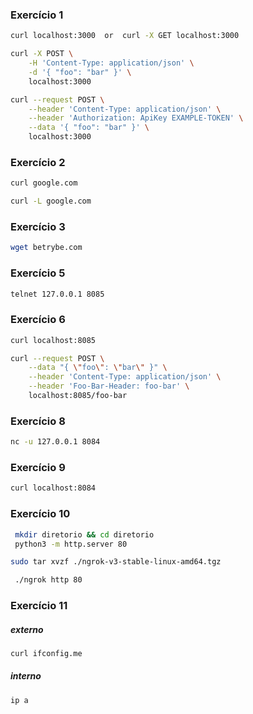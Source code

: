 ### Exercício 1
```sh
curl localhost:3000  or  curl -X GET localhost:3000
```
```sh
curl -X POST \
    -H 'Content-Type: application/json' \
    -d '{ "foo": "bar" }' \
    localhost:3000
```
```sh
curl --request POST \
    --header 'Content-Type: application/json' \
    --header 'Authorization: ApiKey EXAMPLE-TOKEN' \
    --data '{ "foo": "bar" }' \
    localhost:3000
```

### Exercício 2
```sh
curl google.com
```
```sh
curl -L google.com
```

### Exercício 3
```sh
wget betrybe.com
```

### Exercício 5
```sh
telnet 127.0.0.1 8085
```




### Exercício 6
```sh
curl localhost:8085
```
```sh
curl --request POST \
    --data "{ \"foo\": \"bar\" }" \
    --header 'Content-Type: application/json' \
    --header 'Foo-Bar-Header: foo-bar' \
    localhost:8085/foo-bar
```

### Exercício 8
```sh
nc -u 127.0.0.1 8084
```

### Exercício 9
```sh
curl localhost:8084
```

### Exercício 10
```sh
 mkdir diretorio && cd diretorio
 python3 -m http.server 80
```
```sh
sudo tar xvzf ./ngrok-v3-stable-linux-amd64.tgz
```
```sh
 ./ngrok http 80
```

### Exercício 11
##### externo
```sh
curl ifconfig.me 
```
##### interno
```sh
ip a
```